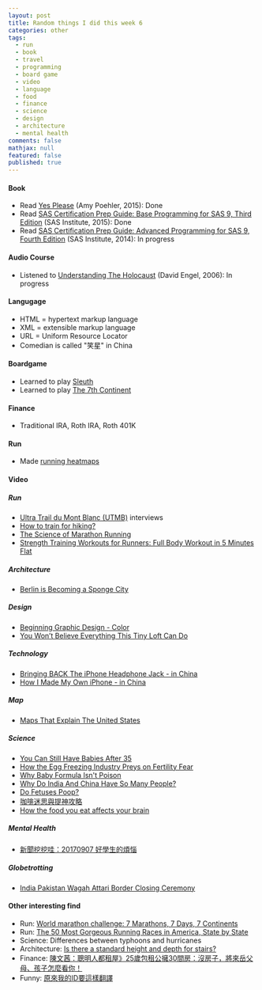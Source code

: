 ```yaml
---
layout: post
title: Random things I did this week 6
categories: other
tags: 
  - run
  - book
  - travel
  - programming
  - board game
  - video
  - language
  - food
  - finance
  - science
  - design
  - architecture
  - mental health
comments: false
mathjax: null
featured: false
published: true
---
```


#### Book 
* Read [Yes Please](https://www.amazon.com/Yes-Please-Amy-Poehler/dp/006226835X) (Amy Poehler, 2015): Done
* Read [SAS Certification Prep Guide: Base Programming for SAS 9, Third Edition](https://www.amazon.com/SAS-Certification-Prep-Guide-Programming/dp/1607649241) (SAS Institute, 2015): Done
* Read [SAS Certification Prep Guide: Advanced Programming for SAS 9, Fourth Edition](https://www.amazon.com/SAS-Certification-Prep-Guide-Programming/dp/1629593540) (SAS Institute, 2014): In progress

#### Audio Course
* Listened to [Understanding The Holocaust](https://www.recordedbooks.com/title-details/9781428117242) (David Engel, 2006): In progress

#### Langugage
* HTML = hypertext markup language
* XML = extensible markup language
* URL = Uniform Resource Locator
* Comedian is called "笑星" in China

#### Boardgame
* Learned to play [Sleuth](https://boardgamegeek.com/boardgame/594/sleuth)
* Learned to play [The 7th Continent](https://boardgamegeek.com/boardgame/180263/7th-continent)

#### Finance
* Traditional IRA, Roth IRA, Roth 401K

#### Run
* Made [running heatmaps](https://kcmlin.github.io/run/runmap1)

#### Video 

##### Run
* [Ultra Trail du Mont Blanc (UTMB)](http://utmbmontblanc.com/en/) interviews
* [How to train for hiking?](https://youtu.be/aSTQcRgE06E)
* [The Science of Marathon Running](https://youtu.be/2WuB8BhUJrc)
* [Strength Training Workouts for Runners: Full Body Workout in 5 Minutes Flat](https://youtu.be/Rzc_R_-cEHQ)

##### Architecture
* [Berlin is Becoming a Sponge City](https://youtu.be/uWjGGvY65jk)

##### Design
* [Beginning Graphic Design - Color](https://youtu.be/_2LLXnUdUIc)
* [You Won’t Believe Everything This Tiny Loft Can Do](https://youtu.be/LnC5-o44C9A)

##### Technology
* [Bringing BACK The iPhone Headphone Jack - in China](https://youtu.be/utfbE3_uAMA)
* [How I Made My Own iPhone - in China](https://youtu.be/leFuF-zoVzA)

##### Map
* [Maps That Explain The United States](https://www.youtube.com/watch?v=7yhoekPBwMg)

##### Science
* [You Can Still Have Babies After 35](https://youtu.be/6YIz9jZPzvo)
* [How the Egg Freezing Industry Preys on Fertility Fear](https://youtu.be/t_dqqTZacBA)
* [Why Baby Formula Isn't Poison](https://youtu.be/U_80bWlLJvg)
* [Why Do India And China Have So Many People?](https://youtu.be/V7oiro8tYA4)
* [Do Fetuses Poop?](https://youtu.be/qc-244lKjjM)
* [咖啡迷思與提神攻略](https://youtu.be/UaIJoUQm1-4)
* [How the food you eat affects your brain](https://youtu.be/xyQY8a-ng6g)

##### Mental Health
* [新聞挖挖哇：20170907 好學生的煩惱](https://youtu.be/76g_wAu95_c)

##### Globetrotting
* [India Pakistan Wagah Attari Border Closing Ceremony](https://youtu.be/LZ0ue-XGl9c)

#### Other interesting find 
* Run: [World marathon challenge: 7 Marathons, 7 Days, 7 Continents](http://www.worldmarathonchallenge.com/)
* Run: [The 50 Most Gorgeous Running Races in America, State by State](http://www.health.com/fitness/most-beautiful-running-races#louisianna-crescent-city-running-race)
* Science: Differences between typhoons and hurricanes
* Architecture: [Is there a standard height and depth for stairs?](https://diy.stackexchange.com/questions/244/is-there-a-standard-height-and-depth-for-stairs)
* Finance: [陳文茜：聰明人都租屋》25歲包租公擁30間房：沒房子，將來岳父母、孩子怎麼看你！](http://wealth.businessweekly.com.tw/m/GArticle.aspx?id=ARTL000084100)
* Funny: [原來我的ID要這樣翻譯](https://www.ptt.cc/bbs/StupidClown/M.1504697724.A.8A3.html)
